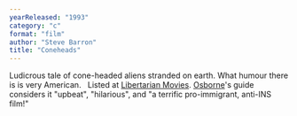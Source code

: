 ```yaml
---
yearReleased: "1993"
category: "c"
format: "film"
author: "Steve Barron"
title: "Coneheads"
---
```

Ludicrous tale of cone-headed aliens stranded on earth.  What humour there is is very American.
 
Listed at <a href="http://libertarianmovies.net/C/Coneheads-1993-.html">Libertarian Movies</a>. <a href="biblio.htm#Osborne">Osborne</a>'s guide considers it "upbeat",  "hilarious", and "a terrific pro-immigrant, anti-INS film!"